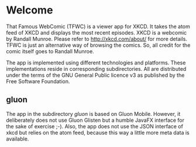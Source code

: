 # Welcome

That Famous WebComic (TFWC) is a viewer app for XKCD. It takes the atom feed of XKCD and displays 
the most recent episodes. XKCD is a webcomic by Randall Munroe. Please refer to http://xkcd.com/about/ 
for more details. TFWC is just an alternative way of browsing the comics. So, all credit for the 
comic itself goes to Randall Munroe.

The app is implemented using different technologies and platforms. These implementations reside in corresponding subdirectories. All are distributed under the terms of the GNU General Public licence v3 as published
by the Free Software Foundation.

## gluon

The app in the subdirectory *gluon* is based on Gluon Mobile. However, it deliberately does not use Gluon Glisten but a humble
JavaFX interface for the sake of exercise ;-). Also, the app does not use the JSON interface of
xkcd but relies on the atom feed, because this way a little more meta data is available.
